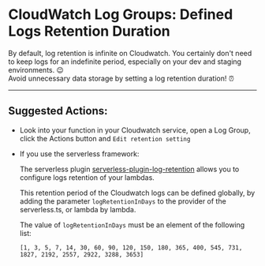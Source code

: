 # CloudWatch Log Groups: Defined Logs Retention Duration

By default, log retention is infinite on Cloudwatch. You certainly don't need to keep logs for an indefinite period, especially on your dev and staging environments. 😉  
Avoid unnecessary data storage by setting a log retention duration! ⏰

---

## Suggested Actions:

- Look into your function in your Cloudwatch service, open a Log Group, click the Actions button and `Edit retention setting`

- If you use the serverless framework:

  The serverless plugin [serverless-plugin-log-retention](https://www.serverless.com/plugins/serverless-plugin-log-retention) allows you to configure logs retention of your lambdas.

  This retention period of the Cloudwatch logs can be defined globally, by adding the parameter `logRetentionInDays` to the provider of the serverless.ts, or lambda by lambda.

  The value of `logRetentionInDays` must be an element of the following list:

  ```
  [1, 3, 5, 7, 14, 30, 60, 90, 120, 150, 180, 365, 400, 545, 731, 1827, 2192, 2557, 2922, 3288, 3653]
  ```
